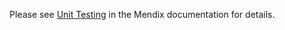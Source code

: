 Please see [Unit Testing](https://docs.mendix.com/appstore/modules/unit-testing) in the Mendix documentation for details.

